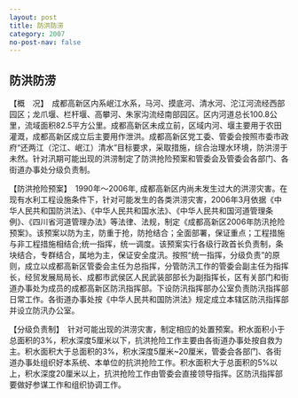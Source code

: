 ```yaml
---
layout: post
title: 防洪防涝
category: 2007
no-post-nav: false
---
```


## 防洪防涝

【概　况】　成都高新区内系岷江水系，马河、摸底河、清水河、沱江河流经西部园区；龙爪堰、栏杆堰、高攀河、朱家沟流经南部园区。区内河道总长100.8公里，流域面积82.5平方公里。成都高新区未成立前，区域内河、堰主要用于农田灌溉，成都高新区成立后主要用作泄洪。成都高新区党工委、管委会按照市委市政府“还两江（沱江、岷江）清水”目标要求，采取措施，综合治理水环境，防洪涝于未然。针对汛期可能出现的洪涝制定了防洪抢险预案和管委会及管委会各部门、各街道办事处分级负责制。

【防洪抢险预案】　1990年～2006年, 成都高新区内尚未发生过大的洪涝灾害。在现有水利工程设施条件下，针对可能发生的各类洪涝灾害，2006年3月依据《中华人民共和国防洪法》、《中华人民共和国水法》、《中华人民共和国河道管理条例》、《四川省河道管理办法》等法律、法规，制定《成都高新区2006年防汛抢险预案》。该预案以防为主，防重于抢，防抢结合；全面部署，保证重点；工程措施与非工程措施相结合;统一指挥，统一调度。该预案实行各级行政首长负责制，条块结合，专群结合，属地为主，保证安全度汛。按照“统一指挥，分级负责”的原则，成立以成都高新区管委会主任为总指挥，分管防汛工作的管委会副主任为指挥长，经贸发展局局长、成都市武侯区人民武装部部长为副指挥长，区有关部门和街道办事处为成员的成都高新区防汛指挥部。下设防汛指挥部办公室负责防汛指挥部日常工作。各街道办事处按《中华人民共和国防洪法》规定成立本辖区防汛指挥部并设立防汛办公室。

【分级负责制】　针对可能出现的洪涝灾害，制定相应的处置预案。积水面积小于总面积的3%，积水深度5厘米以下，抗洪抢险工作主要由各街道办事处按自救为主。积水面积大于总面积的3%，积水深度5厘米~20厘米，管委会各部门、各街道办事处组织好本系统、本单位的抗洪抢险工作。积水面积大于总面积的5%以上，积水深度20厘米以上，抗洪抢险工作由管委会直接领导指挥。区防汛指挥部要做好参谋工作和组织协调工作。
